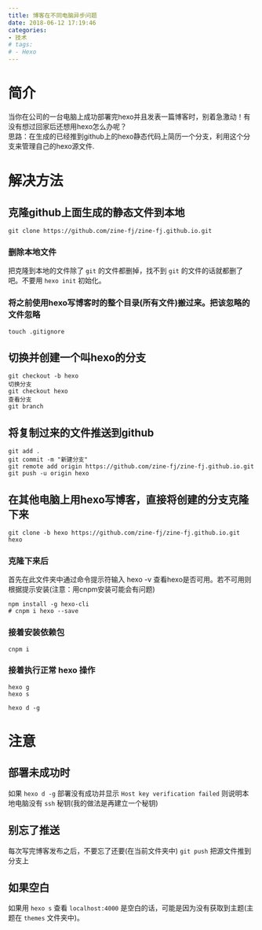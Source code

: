 ```yaml
---
title: 博客在不同电脑异步问题
date: 2018-06-12 17:19:46
categories: 
- 技术
# tags:
# - Hexo
---
```


# 简介
当你在公司的一台电脑上成功部署完hexo并且发表一篇博客时，别着急激动！有没有想过回家后还想用hexo怎么办呢？  
思路：在生成的已经推到github上的hexo静态代码上简历一个分支，利用这个分支来管理自己的hexo源文件.

# 解决方法

## 克隆github上面生成的静态文件到本地
```shell
git clone https://github.com/zine-fj/zine-fj.github.io.git
```
### 删除本地文件  
把克隆到本地的文件除了 `git` 的文件都删掉，找不到 `git` 的文件的话就都删了吧。不要用 `hexo init` 初始化。

### 将之前使用hexo写博客时的整个目录(所有文件)搬过来。把该忽略的文件忽略
```shell
touch .gitignore
```

## 切换并创建一个叫hexo的分支
```shell
git checkout -b hexo
切换分支
git checkout hexo
查看分支
git branch
```

## 将复制过来的文件推送到github
```shell
git add .
git commit -m "新建分支"
git remote add origin https://github.com/zine-fj/zine-fj.github.io.git
git push -u origin hexo
```

## 在其他电脑上用hexo写博客，直接将创建的分支克隆下来
```shell
git clone -b hexo https://github.com/zine-fj/zine-fj.github.io.git hexo
```
### 克隆下来后
首先在此文件夹中通过命令提示符输入 hexo -v 查看hexo是否可用。若不可用则根据提示安装(注意：用cnpm安装可能会有问题)
```shell
npm install -g hexo-cli
# cnpm i hexo --save
```
### 接着安装依赖包
```shell
cnpm i
```
### 接着执行正常 hexo 操作
```shell
hexo g
hexo s

hexo d -g
```

# 注意

## 部署未成功时
如果 `hexo d -g` 部署没有成功并显示 `Host key verification failed` 则说明本地电脑没有 `ssh` 秘钥(我的做法是再建立一个秘钥)
## 别忘了推送
每次写完博客发布之后，不要忘了还要(在当前文件夹中) `git push` 把源文件推到分支上
## 如果空白
如果用 `hexo s` 查看 `localhost:4000` 是空白的话，可能是因为没有获取到主题(主题在 `themes` 文件夹中)。